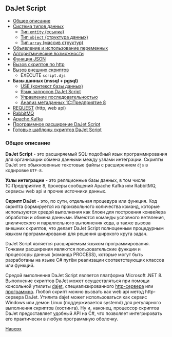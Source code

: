## DaJet Script

- [Общее описание](#общее-описание)
- [Система типов данных](https://github.com/zhichkin/dajet/blob/main/doc/dajet-script/data-type-system/README.md)
  - [Тип ```entity``` (ссылка)](https://github.com/zhichkin/dajet/blob/main/doc/dajet-script/entity/README.md)
  - [Тип ```object``` (структура данных)](https://github.com/zhichkin/dajet/blob/main/doc/dajet-script/object/README.md)
  - [Тип ```array``` (массив структур)](https://github.com/zhichkin/dajet/blob/main/doc/dajet-script/array/README.md)
- [Объявление и использование переменных](https://github.com/zhichkin/dajet/blob/main/doc/dajet-script/variables/README.md)
- [Алгоритмические возможности](https://github.com/zhichkin/dajet/blob/main/doc/dajet-script/algorithm/README.md)
- [Функция JSON](https://github.com/zhichkin/dajet/blob/main/doc/dajet-script/json/README.md)
- [Вызов скриптов по http](https://github.com/zhichkin/dajet/blob/main/doc/dajet-script/http/README.md)
- [Вызов внешних скриптов](https://github.com/zhichkin/dajet/blob/main/doc/dajet-script/execute/README.md)
  - EXECUTE ```script.djs```
- **Базы данных (mssql + pgsql)**
  - [USE (контекст базы данных)](https://github.com/zhichkin/dajet/blob/main/doc/dajet-script/use/README.md)
  - [Язык запросов DaJet Script](https://github.com/zhichkin/dajet/blob/main/doc/dajet-script/databases/README.md)
  - [Управление последовательностью](https://github.com/zhichkin/dajet/blob/main/doc/dajet-script/sequence/README.md)
  - [Анализ метаданных 1С:Предприятие 8](https://github.com/zhichkin/dajet/blob/main/doc/dajet-script/md-streamer/README.md)
- [REQUEST](https://github.com/zhichkin/dajet/blob/main/doc/dajet-script/request/README.md) (http, web api)
- [RabbitMQ](https://github.com/zhichkin/dajet/blob/main/doc/dajet-script/rabbitmq/README.md)
- [Apache Kafka](https://github.com/zhichkin/dajet/blob/main/doc/dajet-script/kafka/README.md)
- [Программное расширение DaJet Script](https://github.com/zhichkin/dajet/blob/main/doc/dajet-script/process/README.md)
- [Готовые шаблоны скриптов DaJet Script](https://github.com/zhichkin/dajet/tree/main/doc/dajet-utility/scripts)

### Общее описание

**DaJet Script** - это расширяемый SQL-подобный язык программирования для организации обмена данными между узлами интеграции. Скрипты DaJet это обыкновенные текстовые файлы с расширением ```djs``` в кодировке ```UTF-8```.

**Узлы интеграции** - это реляционные базы данных, в том числе 1С:Предприятие 8, брокеры сообщений Apache Kafka или RabbitMQ, сервисы web api и прочие источники данных.

**Скрипт DaJet** - это, по сути, отдельная процедура или функция. Код скрипта формируется из произвольного количества команд, которые используются средой выполнения как блоки для построения конвейера обработки и обмена данными. Имеются команды условного ветвления, циклического и параллельного выполнения кода, а также вызова внешних скриптов, что делает DaJet Script полноценным процедурным языком программирования для решения широкого круга задач.

DaJet Script является расширяемым языком программирования. Точками расширения являются пользовательские функции и процессоры данных (команда PROCESS), которые могут быть разработаны на языке C# путём реализации соответствующих классов или функций.

Средой выполнения DaJet Script является платформа Microsoft .NET 8. Выполнение скриптов DaJet может осуществляться при помощи консольной утилиты [dajet](https://github.com/zhichkin/dajet/tree/main/doc/dajet-utility/README.md), специализированного [http-сервера](https://github.com/zhichkin/dajet/tree/main/doc/dajet-studio/README.md) или [программно](https://github.com/zhichkin/dajet/blob/main/src/dajet/Program.cs). Любой скрипт можно вызвать как web api метод http-сервера DaJet. Утилита dajet может использоваться как сервис Windows или демон Linux (поддерживается systemd) для регулярного выполнения скриптов (хостинга). Ну и, наконец, процессор скриптов DaJet предоставляет удобный API на C#, что позволяет интегрировать его практически в любую программную оболочку.

[Наверх](#dajet-script)
